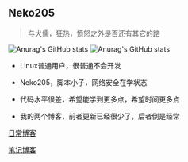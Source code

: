 ## Neko205
> 与犬儒，狂热，愤怒之外是否还有其它的路

![Anurag's GitHub stats](https://github-readme-stats.vercel.app/api?username=Neko205-mx&show_icons=true)
![Anurag's GitHub stats](https://github-readme-stats.vercel.app/api/top-langs/?username=AyagawaSeirin&layout=compact)
*  Linux普通用户，很普通不会开发

*  Neko205，脚本小子，网络安全在学状态

*  代码水平很差，希望能学到更多点，希望时间更多点

*  我的两个博客，前者更新已经很少了，后者倒是经常

[日常博客](https://blog.neko25.top)

[笔记博客](https://srcblog.neko25.top)
